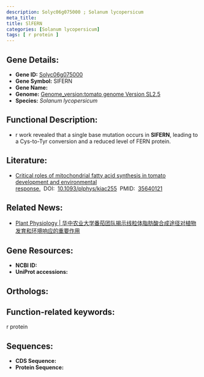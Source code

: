 ```yaml
---
description: Solyc06g075000 ; Solanum lycopersicum
meta_title:
title: SlFERN
categories: [Solanum lycopersicum]
tags: [ r protein ]
---
```


## Gene Details:
- **Gene ID:**	[Solyc06g075000]()
- **Gene Symbol:** SlFERN
- **Gene Name:** 
- **Genome:** [Genome_version:tomato genome Version SL2.5]()
- **Species:** *Solanum lycopersicum*

## Functional Description:
   - r work revealed that a single base mutation occurs in **SlFERN**, leading to a Cys-to-Tyr conversion and a reduced level of FERN protein.

## Literature:
   - [Critical roles of mitochondrial fatty acid synthesis in tomato development and environmental response.]( https://academic.oup.com/plphys/article/190/1/576/6594501)&nbsp;&nbsp;DOI:&nbsp;&nbsp;[10.1093/plphys/kiac255](https://academic.oup.com/plphys/article/190/1/576/6594501)&nbsp;&nbsp;PMID:&nbsp;&nbsp;[35640121](https://pubmed.ncbi.nlm.nih.gov/35640121/)

## Related News:
   - [Plant Physiology | 华中农业大学番茄团队揭示线粒体脂肪酸合成途径对植物发育和环境响应的重要作用](https://mp.weixin.qq.com/s?__biz=Mzg3MDEwNDEyMg==&mid=2247530166&idx=2&sn=a105b261a32c40335cdd683f7e91170c&chksm=ce90dbe3f9e752f51906618edb91e76a0b5cde36d0309b73706b1106972fe270a5377c25fc8d&scene=27#wechat_redirect)

## Gene Resources:
- **NCBI ID:** [](https://www.ncbi.nlm.nih.gov/gene/?term=)
- **UniProt accessions:** [](https://www.uniprot.org/uniprotkb//entry)

## Orthologs:

## Function-related keywords:
r protein

## Sequences:
- **CDS Sequence:**
- **Protein Sequence:**
